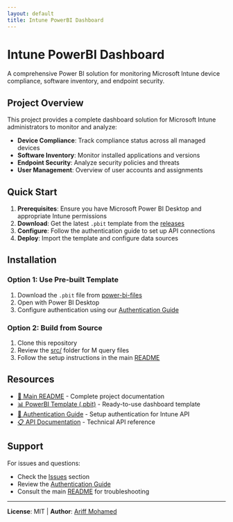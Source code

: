 ```yaml
---
layout: default
title: Intune PowerBI Dashboard
---
```


# Intune PowerBI Dashboard

A comprehensive Power BI solution for monitoring Microsoft Intune device compliance, software inventory, and endpoint security.

## Project Overview

This project provides a complete dashboard solution for Microsoft Intune administrators to monitor and analyze:

- **Device Compliance**: Track compliance status across all managed devices
- **Software Inventory**: Monitor installed applications and versions
- **Endpoint Security**: Analyze security policies and threats
- **User Management**: Overview of user accounts and assignments

## Quick Start

1. **Prerequisites**: Ensure you have Microsoft Power BI Desktop and appropriate Intune permissions
2. **Download**: Get the latest `.pbit` template from the [releases](https://github.com/a-ariff/intune-powerbi-dashboard/releases)
3. **Configure**: Follow the authentication guide to set up API connections
4. **Deploy**: Import the template and configure data sources

## Installation

### Option 1: Use Pre-built Template

1. Download the `.pbit` file from [power-bi-files](../power-bi-files/)
2. Open with Power BI Desktop
3. Configure authentication using our [Authentication Guide](authentication-guide.md)

### Option 2: Build from Source

1. Clone this repository
2. Review the [src/](../src/) folder for M query files
3. Follow the setup instructions in the main [README](../README.md)

## Resources

- [📖 Main README](../README.md) - Complete project documentation
- [📊 PowerBI Template (.pbit)](../power-bi-files/) - Ready-to-use dashboard template
- [🔐 Authentication Guide](authentication-guide.md) - Setup authentication for Intune API
- [📋 API Documentation](api/) - Technical API reference

## Support

For issues and questions:

- Check the [Issues](https://github.com/a-ariff/intune-powerbi-dashboard/issues) section
- Review the [Authentication Guide](authentication-guide.md)
- Consult the main [README](../README.md) for troubleshooting

---

**License**: MIT | **Author**: [Ariff Mohamed](https://github.com/a-ariff)
